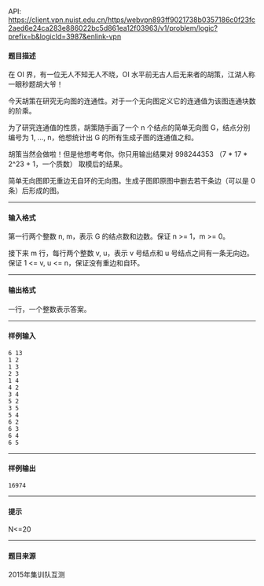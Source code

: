 API: https://client.vpn.nuist.edu.cn/https/webvpn893ff9021738b0357186c0f23fc2aed6e24ca283e886022bc5d861ea12f03963/v1/problem/logic?prefix=b&logicId=3987&enlink-vpn

#### 题目描述

在 OI 界，有一位无人不知无人不晓，OI 水平前无古人后无来者的胡策，江湖人称一眼秒题胡大爷！

今天胡策在研究无向图的连通性。对于一个无向图定义它的连通值为该图连通块数的阶乘。

为了研究连通值的性质，胡策随手画了一个 n 个结点的简单无向图 G，结点分别编号为 1, ..., n，他想统计出 G 的所有生成子图的连通值之和。

胡策当然会做啦！但是他想考考你。你只用输出结果对 998244353 （7 \* 17 \* 2^23 + 1，一个质数） 取模后的结果。

简单无向图即无重边无自环的无向图。生成子图即原图中删去若干条边（可以是 0 条）后形成的图。

---

#### 输入格式

第一行两个整数 n, m，表示 G 的结点数和边数。保证 n >= 1，m >= 0。

接下来 m 行，每行两个整数 v, u，表示 v 号结点和 u 号结点之间有一条无向边。保证 1 <= v, u <= n，保证没有重边和自环。

---

#### 输出格式

一行，一个整数表示答案。

---

#### 样例输入
```
6 13
1 2
1 3
2 3
1 4
4 2
3 4
5 2
3 5
5 4
6 2
6 3
6 4
6 5
```

---

#### 样例输出
```
16974
```

---

#### 提示

N<=20

---

#### 题目来源

2015年集训队互测